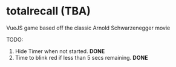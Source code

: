 # totalrecall (TBA)
VueJS game based off the classic Arnold Schwarzenegger movie

TODO: 
1. Hide Timer when not started. **DONE**
2. Time to blink red if less than 5 secs remaining. **DONE**
